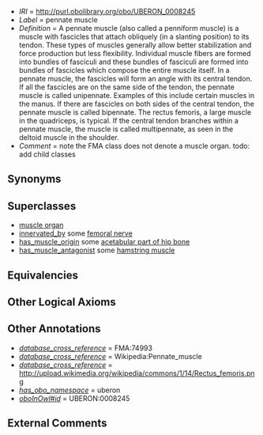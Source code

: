  * *IRI* = http://purl.obolibrary.org/obo/UBERON_0008245
 * *Label* = pennate muscle
 * *Definition* = A pennate muscle (also called a penniform muscle) is a muscle with fascicles that attach obliquely (in a slanting position) to its tendon. These types of muscles generally allow better stabilization and force production but less flexibility. Individual muscle fibers are formed into bundles of fasciculi and these bundles of fasciculi are formed into bundles of fascicles which compose the entire muscle itself. In a pennate muscle, the fascicles will form an angle with its central tendon. If all the fascicles are on the same side of the tendon, the pennate muscle is called unipennate. Examples of this include certain muscles in the manus. If there are fascicles on both sides of the central tendon, the pennate muscle is called bipennate. The rectus femoris, a large muscle in the quadriceps, is typical. If the central tendon branches within a pennate muscle, the muscle is called multipennate, as seen in the deltoid muscle in the shoulder.
 * *Comment* = note the FMA class does not denote a muscle organ. todo: add child classes

## Synonyms


## Superclasses

 * [muscle organ](../../UBERON/30/UBERON_0001630.md)
 * [innervated_by](../../RO/05/RO_0002005.md) some [femoral nerve](../../UBERON/67/UBERON_0001267.md)
 * [has_muscle_origin](../../RO/72/RO_0002372.md) some [acetabular part of hip bone](../../UBERON/69/UBERON_0001269.md)
 * [has_muscle_antagonist](../../core#has/st/core#has_muscle_antagonist.md) some [hamstring muscle](../../UBERON/63/UBERON_0002463.md)

## Equivalencies


## Other Logical Axioms


## Other Annotations

 * *[database_cross_reference](../../ef/oboInOwl#hasDbXref.md)* = FMA:74993
 * *[database_cross_reference](../../ef/oboInOwl#hasDbXref.md)* = Wikipedia:Pennate_muscle
 * *[database_cross_reference](../../ef/oboInOwl#hasDbXref.md)* = http://upload.wikimedia.org/wikipedia/commons/1/14/Rectus_femoris.png
 * *[has_obo_namespace](../../ce/oboInOwl#hasOBONamespace.md)* = uberon
 * *[oboInOwl#id](../../id/oboInOwl#id.md)* = UBERON:0008245

## External Comments

